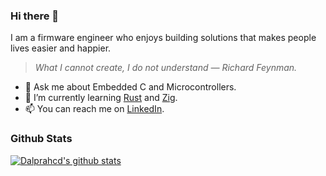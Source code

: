 ### Hi there 👋

I am a firmware engineer who enjoys building solutions that makes people lives easier and happier.

> *What I cannot create, I do not understand — Richard Feynman.*

- 💬 Ask me about Embedded C and Microcontrollers.
- 🌱 I’m currently learning [Rust](https://www.rust-lang.org/) and [Zig](https://ziglang.org/).
- 📫 You can reach me on [LinkedIn](https://www.linkedin.com/in/hudson-dalpra-b402a7266/).

### Github Stats
[![Dalprahcd's github stats](https://github-readme-stats.vercel.app/api?username=dalprahcd&show_icons=true)](https://github.com/anuraghazra/github-readme-stats)
